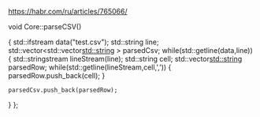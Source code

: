 https://habr.com/ru/articles/765066/



void Core::parseCSV()

{
std::ifstream data("test.csv");
std::string line;
std::vector<std::vector<std::string> > parsedCsv;
while(std::getline(data,line))
{
	std::stringstream lineStream(line);
	std::string cell;
	std::vector<std::string> parsedRow;
	while(std::getline(lineStream,cell,','))
	{
	parsedRow.push_back(cell);
	}

	parsedCsv.push_back(parsedRow);
}
};
